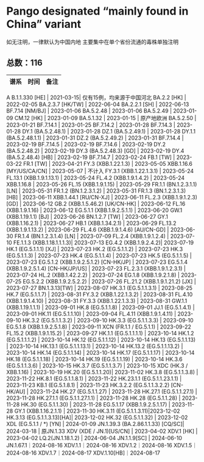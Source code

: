 # Pango designated “mainly found in China” variant

如无注明，一律默认为中国内地
主要集中在单个省份流通的毒株单独注明

<html>
<body>
<!--StartFragment-->

## 总数：116

谱系|时间|备注
-- | -- | --
A
B.1.1.330 [HE] | 2021-03-15| 仅有15例，均来源于中国河北
BA.2.2 [HK] | 2022-02-05
BA.2.3.7 [HK/TW] | 2022-06-04
BA.2.2.1 [SH] | 2022-06-13
BF.7.14 [NM/BJ] | 2023-01-06
BA.5.2.48 | 2023-01-06
BA.5.2.49 | 2023-01-09
CM.12 [HK] | 2023-01-09
BA.5.1.32 | 2023-01-15 | 原产地欧洲
BA.5.2.50 | 2023-01-21
BF.7.14.1 | 2023-01-25
BF.7.14.2 | 2023-01-28
BF.7.14.3 | 2023-01-28
DY.1 (BA.5.2.48.1) | 2023-01-28
DZ.1 (BA.5.2.49.1) | 2023-01-28
DY.1.1 (BA.5.2.48.1.1) | 2023-01-31
DZ.2 (BA.5.2.49.2) | 2023-01-31
BF.7.14.4 | 2023-02-19
BF.7.14.5 | 2023-02-19
BF.7.14.6 | 2023-02-19
DY.2 (BA.5.2.48.2) | 2023-02-19
DY.3 (BA.5.2.48.3) [GD] | 2023-02-19
DY.4 (BA.5.2.48.4) [HB] | 2023-02-19
BF.7.14.7 | 2023-02-24
FB.1 [TW] | 2023-03-22
FR.1 [TW] | 2023-04-21
FY.3 (XBB.1.22.1.3) | 2023-05-05
XBB.1.16.6 [MY/US/CA/CN] | 2023-05-07 | 不计入
FY.3.1 (XBB.1.22.1.3.1) | 2023-05-24
FL.13.1 (XBB.1.9.1.13.1) | 2023-05-24
FL.4.2 (XBB.1.9.1.4.2) | 2023-05-24
XBB.1.16.8 | 2023-05-26
FL.15 (XBB.1.9.1.15) | 2023-05-29
FR.1.1 (BN.1.2.3.1.1) [LN] | 2023-05-31
FR.1.2 (BN.1.2.3.1.2) | 2023-05-31
FR.1.3 (BN.1.2.3.1.3) [HB] | 2023-06-11
XBB.1.44.1 [RU/CN-XJ] | 2023-06-11
FL.2.3 (XBB.1.9.1.2.3) [GD] | 2023-06-12
GB.2 (XBB.1.5.46.2) [UK/CN-HK] | 2023-06-12
FL.16 (XBB.1.9.1.16) | 2023-06-12
EG.5.1.1 (XBB.1.9.2.5.1.1) | 2023-06-20
GW.1 (XBB.1.19.1.1) [BJ] | 2023-06-26
BN.1.2.7 [TW] | 2023-06-27
GY.1 (XBB.1.16.2.1) | 2023-06-27
HB.1 (XBB.1.34.2.1) | 2023-06-29
FL.13.2 (XBB.1.9.1.13.2) | 2023-06-29
FL.4.6 (XBB.1.9.1.4.6) [AU/CN-GD] | 2023-06-30
FR.1.4 (BN.1.2.3.1.4) [LN] | 2023-07-09
FL.2.4 (XBB.1.9.1.2.4) | 2023-07-10
FE.1.1.3 (XBB.1.18.1.1.1.3)| 2023-07-13
EG.4.2 (XBB.1.9.2.4.2)| 2023-07-19
HK.1 (EG.5.1.1.1) [XJ] | 2023-07-23
HK.2 (EG.5.1.1.2) | 2023-07-23
HK.3 (EG.5.1.1.3) | 2023-07-23
HK.4 (EG.5.1.1.4) | 2023-07-23
HK.5 (EG.5.1.1.5) | 2023-07-23
EG.5.1.2 (XBB.1.9.2.5.1.2) [CN-HK/JP] | 2023-07-23
EG.5.1.4 (XBB.1.9.2.5.1.4) [CN-HK/JP/US] | 2023-07-23
FL.2.3.1 (XBB.1.9.1.2.3.1) | 2023-07-24
HL.2 (XBB.1.42.2.2) | 2023-07-24
EG.1.8 (XBB.1.9.2.1.8) | 2023-07-25
EG.5.2.2 (XBB.1.9.2.5.2.2) | 2023-07-26
FL.21.2 (XBB.1.9.1.21.2) [JX] | 2023-07-27
BN.1.3.13[TW] | 2023-08-07
HK.3.1  (EG.5.1.1.3.1) | 2023-08-25
HK.7 (EG.5.1.1.7) | 2023-08-31
FY.3.2  (XBB.1.22.1.3.2) | 2023-08-31
FL.4.10  (XBB.1.9.1.4.10) | 2023-08-31
FY.3.3 (XBB.1.22.1.3.3) | 2023-08-31
GW.1.1 (XBB.1.19.1.1.1) | 2023-09-01
HK.8 (EG.5.1.1.8) | 2023-09-01
JJ.1 (EG.5.1.4.1) | 2023-09-01
HK.11 (EG.5.1.1.10) | 2023-09-04
FL.4.11 (XBB.1.9.1.4.11) | 2023-09-10
HK.3.2 (EG.5.1.1.3.2) | 2023-09-10
HK.3.3 (EG.5.1.1.3.3) | 2023-09-10
EG.5.1.8 (XBB.1.9.2.5.1.8) | 2023-09-11
XCN (FR.1.1 / EG.5.1.1) | 2023-09-22
FL.15.2 (XBB.1.9.1.15.2) | 2023-09-27
HK.1.1 (EG.5.1.1.1.1) | 2023-10-14
HK.1.2 (EG.5.1.1.1.2) | 2023-10-14
HK.12 (EG.5.1.1.12) | 2023-10-14
HK.13 (EG.5.1.1.13) | 2023-10-14
HK.13.1 (EG.5.1.1.13.1) | 2023-10-14
HK.13.2 (EG.5.1.1.13.2) | 2023-10-14
HK.14 (EG.5.1.1.14) | 2023-10-14
HK.17 (EG.5.1.1.17) | 2023-10-14
HK.18 (EG.5.1.1.18) | 2023-10-14
HK.19 (EG.5.1.1.19) | 2023-10-14
HK.3.6 (EG.5.1.1.3.6) | 2023-10-15
HK.3.7 (EG.5.1.1.3.7) | 2023-10-15
XDC (HK.3 / XBB.1.16) | 2023-10-19
HK.20 (EG.5.1.1.20)| 2023-11-02
HK.3.8 (EG.5.1.1.3.8) | 2023-11-22
HK.8.1 (EG.5.1.1.8.1) | 2023-11-22
HK.23.1.1 (EG.5.1.1.23.1.1) | 2023-11-23
KB.1  (EG.5.1.8.1) | 2023-11-23
HK.3.2.2 (EG.5.1.1.3.2.2) [CN-HK/AU] | 2023-11-24
HK.27 (EG.5.1.1.27) | 2023-11-28
HK.27.1 (EG.5.1.1.27.1) | 2023-11-28
HK.27.1.1 (EG.5.1.1.27.1.1) | 2023-11-28
HK.28 (EG.5.1.1.28) | 2023-11-28
HK.30 (EG.5.1.1.30) | 2023-11-28
EG.5.1.17 (XBB.1.9.2.5.1.17) | 2023-11-28
GY.1 (XBB.1.16.2.1.1) | 2023-11-30
HK.3.11 (EG.5.1.1.3.11)|2023-12-02
HK.3.13 (EG.5.1.1.3.13)[HA]| 2023-12-02
HK.32 (EG.5.1.1.32) | 2023-12-02
XDL (EG.5.1.1 / *) [YN] | 2024-01-09
JN.1.39.3 (BA.2.86.1.1.33) [CQ/SC]| 2024-03-18 | 原JN.1.33
XDV (XDE / JN.1)[US/CN] | 2023-04-02
XDV.1 [HK] | 2023-04-02
LQ.2(JN.1.18.1.2) | 2024-06-04
JN.1.1.9[SC] | 2024-06-10
JN.1.67.1｜2024-08-16
XDV.1.1｜2024-08-16
XDV.1.2｜2024-08-16
XDV.1.5｜2024-08-16
XDV.1.7｜2024-08-17
XDV.1.10[HB]｜2024-08-17

<!--EndFragment--> 
</body>
</html>

